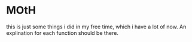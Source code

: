 # MOtH
this is just some things i did in my free time, which i have a lot of now. An explination for each function should be there.
